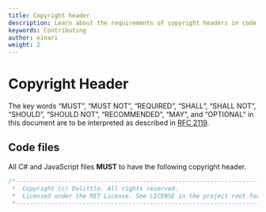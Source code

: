 ```yaml
---
title: Copyright header
description: Learn about the requirements of copyright headers in code files
keywords: Contributing
author: einari
weight: 2
---
```


# Copyright Header

The key words “MUST”, “MUST NOT”, “REQUIRED”, “SHALL”, “SHALL NOT”, “SHOULD”, “SHOULD NOT”,
“RECOMMENDED”, “MAY”, and “OPTIONAL” in this document are to be interpreted as described in
[RFC 2119](https://tools.ietf.org/html/rfc2119).

## Code files

All C# and JavaScript files **MUST** to have the following copyright header.

```csharp
/*---------------------------------------------------------------------------------------------
 *  Copyright (c) Dolittle. All rights reserved.
 *  Licensed under the MIT License. See LICENSE in the project root for license information.
 *--------------------------------------------------------------------------------------------*/
```